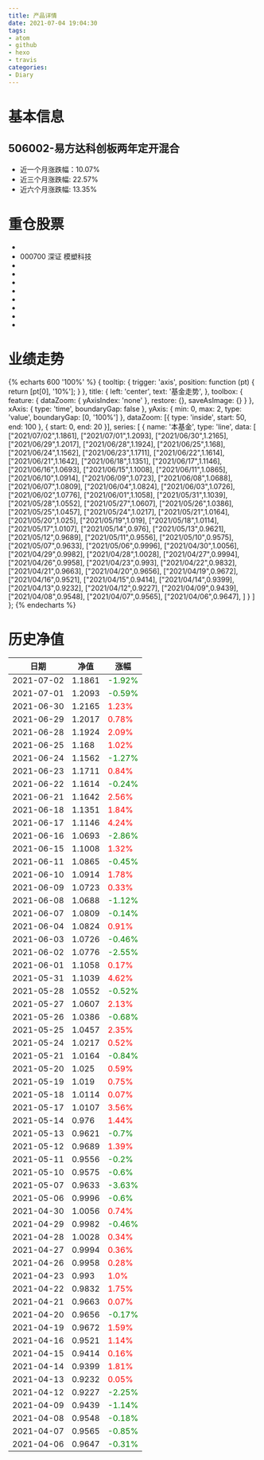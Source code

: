 ```yaml
---
title: 产品详情
date: 2021-07-04 19:04:30
tags:
- atom
- github
- hexo
- travis
categories:
- Diary
---
```


# 基本信息
## 506002-易方达科创板两年定开混合
- 近一个月涨跌幅：10.07%
- 近三个月涨跌幅: 22.57%
- 近六个月涨跌幅: 13.35%

# 重仓股票
- 
- 000700 深证 模塑科技
- 
- 
- 
- 
- 
- 
- 
- 
# 业绩走势

{% echarts 600 '100%' %}
{
  tooltip: {
        trigger: 'axis',
        position: function (pt) {
            return [pt[0], '10%'];
        }
    },
    title: {
        left: 'center',
        text: '基金走势',
    },
    toolbox: {
        feature: {
            dataZoom: {
                yAxisIndex: 'none'
            },
            restore: {},
            saveAsImage: {}
        }
    },
    xAxis: {
        type: 'time',
        boundaryGap: false
    },
    yAxis: {
        min: 0,
        max: 2,
        type: 'value',
        boundaryGap: [0, '100%']
    },
    dataZoom: [{
        type: 'inside',
        start: 50,
        end: 100
    }, {
        start: 0,
        end: 20
    }],
    series: [
        {
            name: '本基金',
            type: 'line',
            data: [
["2021/07/02",1.1861],
["2021/07/01",1.2093],
["2021/06/30",1.2165],
["2021/06/29",1.2017],
["2021/06/28",1.1924],
["2021/06/25",1.168],
["2021/06/24",1.1562],
["2021/06/23",1.1711],
["2021/06/22",1.1614],
["2021/06/21",1.1642],
["2021/06/18",1.1351],
["2021/06/17",1.1146],
["2021/06/16",1.0693],
["2021/06/15",1.1008],
["2021/06/11",1.0865],
["2021/06/10",1.0914],
["2021/06/09",1.0723],
["2021/06/08",1.0688],
["2021/06/07",1.0809],
["2021/06/04",1.0824],
["2021/06/03",1.0726],
["2021/06/02",1.0776],
["2021/06/01",1.1058],
["2021/05/31",1.1039],
["2021/05/28",1.0552],
["2021/05/27",1.0607],
["2021/05/26",1.0386],
["2021/05/25",1.0457],
["2021/05/24",1.0217],
["2021/05/21",1.0164],
["2021/05/20",1.025],
["2021/05/19",1.019],
["2021/05/18",1.0114],
["2021/05/17",1.0107],
["2021/05/14",0.976],
["2021/05/13",0.9621],
["2021/05/12",0.9689],
["2021/05/11",0.9556],
["2021/05/10",0.9575],
["2021/05/07",0.9633],
["2021/05/06",0.9996],
["2021/04/30",1.0056],
["2021/04/29",0.9982],
["2021/04/28",1.0028],
["2021/04/27",0.9994],
["2021/04/26",0.9958],
["2021/04/23",0.993],
["2021/04/22",0.9832],
["2021/04/21",0.9663],
["2021/04/20",0.9656],
["2021/04/19",0.9672],
["2021/04/16",0.9521],
["2021/04/15",0.9414],
["2021/04/14",0.9399],
["2021/04/13",0.9232],
["2021/04/12",0.9227],
["2021/04/09",0.9439],
["2021/04/08",0.9548],
["2021/04/07",0.9565],
["2021/04/06",0.9647],
]
        }
    ]
};
{% endecharts %}

# 历史净值

| 日期 | 净值 | 涨幅 |
| --- | --- | --- |
|2021-07-02|1.1861|<font color=green>-1.92%</font>|
|2021-07-01|1.2093|<font color=green>-0.59%</font>|
|2021-06-30|1.2165|<font color=red>1.23%</font>|
|2021-06-29|1.2017|<font color=red>0.78%</font>|
|2021-06-28|1.1924|<font color=red>2.09%</font>|
|2021-06-25|1.168|<font color=red>1.02%</font>|
|2021-06-24|1.1562|<font color=green>-1.27%</font>|
|2021-06-23|1.1711|<font color=red>0.84%</font>|
|2021-06-22|1.1614|<font color=green>-0.24%</font>|
|2021-06-21|1.1642|<font color=red>2.56%</font>|
|2021-06-18|1.1351|<font color=red>1.84%</font>|
|2021-06-17|1.1146|<font color=red>4.24%</font>|
|2021-06-16|1.0693|<font color=green>-2.86%</font>|
|2021-06-15|1.1008|<font color=red>1.32%</font>|
|2021-06-11|1.0865|<font color=green>-0.45%</font>|
|2021-06-10|1.0914|<font color=red>1.78%</font>|
|2021-06-09|1.0723|<font color=red>0.33%</font>|
|2021-06-08|1.0688|<font color=green>-1.12%</font>|
|2021-06-07|1.0809|<font color=green>-0.14%</font>|
|2021-06-04|1.0824|<font color=red>0.91%</font>|
|2021-06-03|1.0726|<font color=green>-0.46%</font>|
|2021-06-02|1.0776|<font color=green>-2.55%</font>|
|2021-06-01|1.1058|<font color=red>0.17%</font>|
|2021-05-31|1.1039|<font color=red>4.62%</font>|
|2021-05-28|1.0552|<font color=green>-0.52%</font>|
|2021-05-27|1.0607|<font color=red>2.13%</font>|
|2021-05-26|1.0386|<font color=green>-0.68%</font>|
|2021-05-25|1.0457|<font color=red>2.35%</font>|
|2021-05-24|1.0217|<font color=red>0.52%</font>|
|2021-05-21|1.0164|<font color=green>-0.84%</font>|
|2021-05-20|1.025|<font color=red>0.59%</font>|
|2021-05-19|1.019|<font color=red>0.75%</font>|
|2021-05-18|1.0114|<font color=red>0.07%</font>|
|2021-05-17|1.0107|<font color=red>3.56%</font>|
|2021-05-14|0.976|<font color=red>1.44%</font>|
|2021-05-13|0.9621|<font color=green>-0.7%</font>|
|2021-05-12|0.9689|<font color=red>1.39%</font>|
|2021-05-11|0.9556|<font color=green>-0.2%</font>|
|2021-05-10|0.9575|<font color=green>-0.6%</font>|
|2021-05-07|0.9633|<font color=green>-3.63%</font>|
|2021-05-06|0.9996|<font color=green>-0.6%</font>|
|2021-04-30|1.0056|<font color=red>0.74%</font>|
|2021-04-29|0.9982|<font color=green>-0.46%</font>|
|2021-04-28|1.0028|<font color=red>0.34%</font>|
|2021-04-27|0.9994|<font color=red>0.36%</font>|
|2021-04-26|0.9958|<font color=red>0.28%</font>|
|2021-04-23|0.993|<font color=red>1.0%</font>|
|2021-04-22|0.9832|<font color=red>1.75%</font>|
|2021-04-21|0.9663|<font color=red>0.07%</font>|
|2021-04-20|0.9656|<font color=green>-0.17%</font>|
|2021-04-19|0.9672|<font color=red>1.59%</font>|
|2021-04-16|0.9521|<font color=red>1.14%</font>|
|2021-04-15|0.9414|<font color=red>0.16%</font>|
|2021-04-14|0.9399|<font color=red>1.81%</font>|
|2021-04-13|0.9232|<font color=red>0.05%</font>|
|2021-04-12|0.9227|<font color=green>-2.25%</font>|
|2021-04-09|0.9439|<font color=green>-1.14%</font>|
|2021-04-08|0.9548|<font color=green>-0.18%</font>|
|2021-04-07|0.9565|<font color=green>-0.85%</font>|
|2021-04-06|0.9647|<font color=green>-0.31%</font>|
